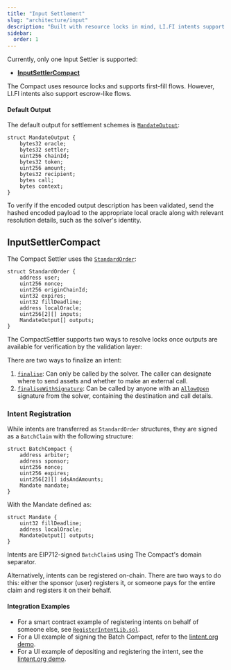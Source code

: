 ```yaml
---
title: "Input Settlement"
slug: "architecture/input"
description: "Built with resource locks in mind, LI.FI intents support a variety of input settlement schemes. The Compact and Rhinestone both allow for first-fill flows and sponsored transactions, assuming the user has existing deposits."
sidebar:
  order: 1
---
```


Currently, only one Input Settler is supported:
- [**InputSettlerCompact**](https://github.com/openintentsframework/oif-contracts/blob/main/src/input/compact/InputSettlerCompact.sol)

The Compact uses resource locks and supports first-fill flows. However, LI.FI intents also support escrow-like flows.

#### Default Output
The default output for settlement schemes is [`MandateOutput`](https://github.com/openintentsframework/oif-contracts/blob/main/src/input/types/MandateOutputType.sol#L4-L18):
```solidity
struct MandateOutput {
    bytes32 oracle;
    bytes32 settler;
    uint256 chainId;
    bytes32 token;
    uint256 amount;
    bytes32 recipient;
    bytes call;
    bytes context;
}
```
To verify if the encoded output description has been validated, send the hashed encoded payload to the appropriate local oracle along with relevant resolution details, such as the solver's identity.

## InputSettlerCompact

The Compact Settler uses the [`StandardOrder`](https://github.com/openintentsframework/oif-contracts/blob/main/src/input/types/StandardOrderType.sol#L6-L15):
```solidity
struct StandardOrder {
    address user;
    uint256 nonce;
    uint256 originChainId;
    uint32 expires;
    uint32 fillDeadline;
    address localOracle;
    uint256[2][] inputs;
    MandateOutput[] outputs;
}
```

The CompactSettler supports two ways to resolve locks once outputs are available for verification by the validation layer:

There are two ways to finalize an intent:
1. [`finalise`](https://github.com/openintentsframework/oif-contracts/blob/main/src/input/compact/InputSettlerCompact.sol#L177-L184): Can only be called by the solver. The caller can designate where to send assets and whether to make an external call.
2. [`finaliseWithSignature`](https://github.com/openintentsframework/oif-contracts/blob/main/src/input/compact/InputSettlerCompact.sol#L213-L221): Can be called by anyone with an [`AllowOpen`](https://github.com/openintentsframework/oif-contracts/blob/main/src/input/types/AllowOpenType.sol#L5-L9l) signature from the solver, containing the destination and call details.

### Intent Registration

While intents are transferred as `StandardOrder` structures, they are signed as a `BatchClaim` with the following structure:

```solidity
struct BatchCompact {
    address arbiter;
    address sponsor;
    uint256 nonce;
    uint256 expires;
    uint256[2][] idsAndAmounts;
    Mandate mandate;
}
```
With the Mandate defined as:
```solidity
struct Mandate {
    uint32 fillDeadline;
    address localOracle;
    MandateOutput[] outputs;
}
```

Intents are EIP712-signed `BatchClaim`s using The Compact's domain separator.

Alternatively, intents can be registered on-chain. There are two ways to do this: either the sponsor (user) registers it, or someone pays for the entire claim and registers it on their behalf.

#### Integration Examples

- For a smart contract example of registering intents on behalf of someone else, see [`RegisterIntentLib.sol`](https://github.com/catalystsystem/catalyst-intent/blob/27ce0972c150ed113f66ae91069eb953f23d920b/src/libs/RegisterIntentLib.sol#L100-L131).
- For a UI example of signing the Batch Compact, refer to the [lintent.org demo](https://github.com/catalystsystem/lintent/blob/a4aa78cd058cade732b73d83aa2843dd4e9ea24d/src/lib/utils/lifiintent/tx.ts#L144).
- For a UI example of depositing and registering the intent, see the [lintent.org demo](https://github.com/catalystsystem/lintent/blob/a4aa78cd058cade732b73d83aa2843dd4e9ea24d/src/lib/utils/lifiintent/tx.ts#L199).